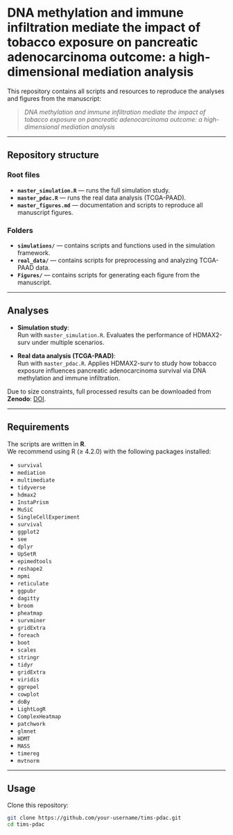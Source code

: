 # DNA methylation and immune infiltration mediate the impact of tobacco exposure on pancreatic adenocarcinoma outcome: a high-dimensional mediation analysis

This repository contains all scripts and resources to reproduce the analyses and figures from the manuscript:

> *DNA methylation and immune infiltration mediate the impact of tobacco exposure on pancreatic adenocarcinoma outcome: a high-dimensional mediation analysis*  

---

## Repository structure

### Root files
- **`master_simulation.R`** — runs the full simulation study.  
- **`master_pdac.R`** — runs the real data analysis (TCGA-PAAD).  
- **`master_figures.md`** — documentation and scripts to reproduce all manuscript figures.  

### Folders
- **`simulations/`** — contains scripts and functions used in the simulation framework.  
- **`real_data/`** — contains scripts for preprocessing and analyzing TCGA-PAAD data.  
- **`Figures/`** — contains scripts for generating each figure from the manuscript.  

---

## Analyses

- **Simulation study**:  
  Run with `master_simulation.R`. Evaluates the performance of HDMAX2-surv under multiple scenarios.  

- **Real data analysis (TCGA-PAAD)**:  
  Run with `master_pdac.R`. Applies HDMAX2-surv to study how tobacco exposure influences pancreatic adenocarcinoma survival via DNA methylation and immune infiltration.  

Due to size constraints, full processed results can be downloaded from **Zenodo**: [DOI](https://doi.org/10.5281/zenodo.17144221).

---

## Requirements

The scripts are written in **R**.  
We recommend using R (≥ 4.2.0) with the following packages installed:  
- `survival`  
- `mediation`
- `multimediate`
- `tidyverse`  
- `hdmax2`  
- `InstaPrism`
- `MuSiC`
- `SingleCellExperiment`
- `survival`
- `ggplot2`
- `see`
- `dplyr`
- `UpSetR`
- `epimedtools`
- `reshape2`
- `mpmi`
- `reticulate`
- `ggpubr`
- `dagitty`
- `broom`
- `pheatmap`
- `survminer`
- `gridExtra`
- `foreach`
- `boot`
- `scales`
- `stringr`
- `tidyr`
- `gridExtra`
- `viridis`
- `ggrepel`
- `cowplot`
- `doBy`
- `LightLogR`
- `ComplexHeatmap`
- `patchwork`
- `glmnet`
- `HDMT`
- `MASS`
- `timereg`
- `mvtnorm`
  

---

## Usage

Clone this repository:  

```bash
git clone https://github.com/your-username/tims-pdac.git
cd tims-pdac
